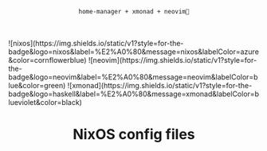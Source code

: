 <br>
<br>
<p align="center"><code>home-manager + xmonad + neovim💛</code></p>
<br>
<br>
![nixos](https://img.shields.io/static/v1?style=for-the-badge&logo=nixos&label=%E2%A0%80&message=nixos&labelColor=azure&color=cornflowerblue)
![neovim](https://img.shields.io/static/v1?style=for-the-badge&logo=neovim&label=%E2%A0%80&message=neovim&labelColor=blue&color=green)
![xmonad](https://img.shields.io/static/v1?style=for-the-badge&logo=haskell&label=%E2%A0%80&message=xmonad&labelColor=blueviolet&color=black)
<br>
<h1 align="center">NixOS config files</h1>
